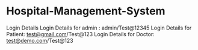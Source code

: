 # Hospital-Management-System
Login Details
Login Details for admin : admin/Test@12345
Login Details for Patient: test@gmail.com/Test@123
Login Details for Doctor: test@demo.com/Test@123
